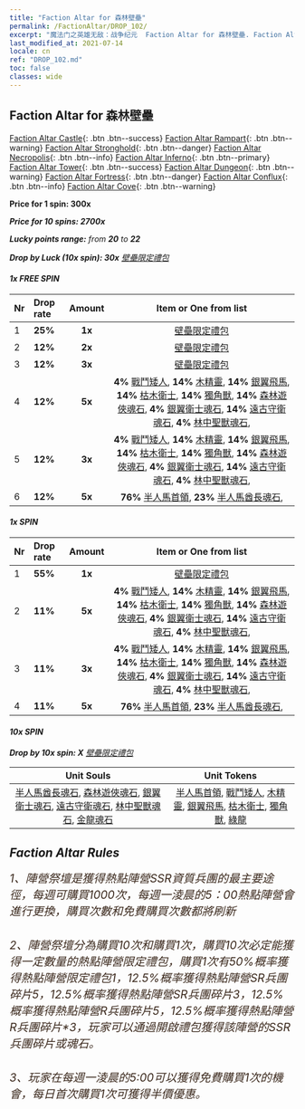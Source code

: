 ```yaml
---
title: "Faction Altar for 森林壁壘"
permalink: /FactionAltar/DROP_102/
excerpt: "魔法门之英雄无敌：战争纪元  Faction Altar for 森林壁壘. Faction Altar is the primary method for obtaining SSR units from the popular faction. Limited to 1,000 purchases each week. The popular faction changes at 05:00 every Monday. Purchase attempts and free purchase attempts will also reset then."
last_modified_at: 2021-07-14
locale: cn
ref: "DROP_102.md"
toc: false
classes: wide
---
```


##  Faction Altar for **森林壁壘**

  [Faction Altar Castle](/cn/FactionAltar/DROP_101/){: .btn .btn--success} [Faction Altar Rampart](/cn/FactionAltar/DROP_102/){: .btn .btn--warning} [Faction Altar Stronghold](/cn/FactionAltar/DROP_103/){: .btn .btn--danger} [Faction Altar Necropolis](/cn/FactionAltar/DROP_104/){: .btn .btn--info} [Faction Altar Inferno](/cn/FactionAltar/DROP_105/){: .btn .btn--primary} [Faction Altar Tower](/cn/FactionAltar/DROP_106/){: .btn .btn--success} [Faction Altar Dungeon](/cn/FactionAltar/DROP_107/){: .btn .btn--warning} [Faction Altar Fortress](/cn/FactionAltar/DROP_108/){: .btn .btn--danger} [Faction Altar Conflux](/cn/FactionAltar/DROP_109/){: .btn .btn--info} [Faction Altar Cove](/cn/FactionAltar/DROP_112/){: .btn .btn--warning} 

  **Price for 1 spin: 300x** <i class="fas fa-gem"/>

  **Price for 10 spins: 2700x** <i class="fas fa-gem"/>

  **Lucky points range:** from **20** to **22**

  **Drop by Luck (10x spin): 30x** [壁壘限定禮包](/cn/Items/con_2101/)

####  1x FREE SPIN 

  |    Nr    |  Drop rate  |  Amount   |   Item or One from list  |
  |:---------|:------------|:---------:|:------------------------:|
  | 1 | **25%** | **1x** | [壁壘限定禮包](/cn/Items/con_2101/) |
  | 2 | **12%** | **2x** | [壁壘限定禮包](/cn/Items/con_2101/) |
  | 3 | **12%** | **3x** | [壁壘限定禮包](/cn/Items/con_2101/) |
  | 4 | **12%** | **5x** |  **4%** [戰鬥矮人](/cn/Items/unt_200/),  **14%** [木精靈](/cn/Items/unt_201/),  **14%** [銀翼飛馬](/cn/Items/unt_202/),  **14%** [枯木衛士](/cn/Items/unt_203/),  **14%** [獨角獸](/cn/Items/unt_204/),  **14%** [森林遊俠魂石](/cn/Items/unt_291/),  **4%** [銀翼衛士魂石](/cn/Items/unt_292/),  **14%** [遠古守衛魂石](/cn/Items/unt_293/),  **4%** [林中聖獸魂石](/cn/Items/unt_294/),  |
  | 5 | **12%** | **3x** |  **4%** [戰鬥矮人](/cn/Items/unt_200/),  **14%** [木精靈](/cn/Items/unt_201/),  **14%** [銀翼飛馬](/cn/Items/unt_202/),  **14%** [枯木衛士](/cn/Items/unt_203/),  **14%** [獨角獸](/cn/Items/unt_204/),  **14%** [森林遊俠魂石](/cn/Items/unt_291/),  **4%** [銀翼衛士魂石](/cn/Items/unt_292/),  **14%** [遠古守衛魂石](/cn/Items/unt_293/),  **4%** [林中聖獸魂石](/cn/Items/unt_294/),  |
  | 6 | **12%** | **5x** |  **76%** [半人馬首領](/cn/Items/unt_199/),  **23%** [半人馬酋長魂石](/cn/Items/unt_290/),  |


####  1x SPIN 

  |    Nr    |  Drop rate  |  Amount   |   Item or One from list  |
  |:---------|:------------|:---------:|:------------------------:|
  | 1 | **55%** | **1x** | [壁壘限定禮包](/cn/Items/con_2101/) |
  | 2 | **11%** | **5x** |  **4%** [戰鬥矮人](/cn/Items/unt_200/),  **14%** [木精靈](/cn/Items/unt_201/),  **14%** [銀翼飛馬](/cn/Items/unt_202/),  **14%** [枯木衛士](/cn/Items/unt_203/),  **14%** [獨角獸](/cn/Items/unt_204/),  **14%** [森林遊俠魂石](/cn/Items/unt_291/),  **4%** [銀翼衛士魂石](/cn/Items/unt_292/),  **14%** [遠古守衛魂石](/cn/Items/unt_293/),  **4%** [林中聖獸魂石](/cn/Items/unt_294/),  |
  | 3 | **11%** | **3x** |  **4%** [戰鬥矮人](/cn/Items/unt_200/),  **14%** [木精靈](/cn/Items/unt_201/),  **14%** [銀翼飛馬](/cn/Items/unt_202/),  **14%** [枯木衛士](/cn/Items/unt_203/),  **14%** [獨角獸](/cn/Items/unt_204/),  **14%** [森林遊俠魂石](/cn/Items/unt_291/),  **4%** [銀翼衛士魂石](/cn/Items/unt_292/),  **14%** [遠古守衛魂石](/cn/Items/unt_293/),  **4%** [林中聖獸魂石](/cn/Items/unt_294/),  |
  | 4 | **11%** | **5x** |  **76%** [半人馬首領](/cn/Items/unt_199/),  **23%** [半人馬酋長魂石](/cn/Items/unt_290/),  |


####  10x SPIN 

  **Drop by 10x spin: X** [壁壘限定禮包](/cn/Items/con_2101/)

  |    Unit Souls    |  Unit Tokens  |
  |:----------------:|:-------------:|
  | [半人馬酋長魂石](/cn/Items/unt_290/), [森林遊俠魂石](/cn/Items/unt_291/), [銀翼衛士魂石](/cn/Items/unt_292/), [遠古守衛魂石](/cn/Items/unt_293/), [林中聖獸魂石](/cn/Items/unt_294/), [金龍魂石](/cn/Items/unt_295/) | [半人馬首領](/cn/Items/unt_199/), [戰鬥矮人](/cn/Items/unt_200/), [木精靈](/cn/Items/unt_201/), [銀翼飛馬](/cn/Items/unt_202/), [枯木衛士](/cn/Items/unt_203/), [獨角獸](/cn/Items/unt_204/), [綠龍](/cn/Items/unt_205/) |



## Faction Altar Rules

  <span style="color: #3c2a1e;font-size:20px">1、陣營祭壇是獲得熱點陣營SSR資質兵團的最主要途徑，每週可購買1000次，每週一淩晨的5：00熱點陣營會進行更換，購買次數和免費購買次數都將刷新</span><br/>

<br/>  <span style="color: #3c2a1e;font-size:20px">2、陣營祭壇分為購買10次和購買1次，購買10次必定能獲得一定數量的熱點陣營限定禮包，購買1次有50%概率獲得熱點陣營限定禮包*1，12.5%概率獲得熱點陣營SR兵團碎片*5，12.5%概率獲得熱點陣營SR兵團碎片*3，12.5%概率獲得熱點陣營R兵團碎片*5，12.5%概率獲得熱點陣營R兵團碎片*3，玩家可以通過開啟禮包獲得該陣營的SSR兵團碎片或魂石。</span>

<br/>  <span style="color: #3c2a1e;font-size:20px">3、玩家在每週一淩晨的5:00可以獲得免費購買1次的機會，每日首次購買1次可獲得半價優惠。</span><br/>

<br/>